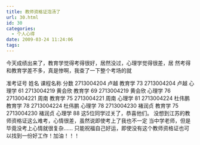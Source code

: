 ```yaml
---
title: 教师资格证泡汤了
url: 30.html
id: 30
categories:
  - 个人心得
date: 2009-03-24 11:24:06
tags:
---
```


今天成绩出来了，教育学觉得考得很好，居然没过，心理学觉得很差，居 然考得和教育学差不多，真是惨啊，我查了一下整个考场的就  
  
准考证号 姓名 课程名称 分数 2713004204 卢越 教育学 73 2713004204 卢越 心理学 61 2713004219 黄会欣 教育学 69 2713004219 黄会欣 心理学 76 2713004221 周南 教育学 75 2713004221 周南 心理学 81 2713004224 杜伟鹏 教育学 78 2713004224 杜伟鹏 心理学 78 2713004230 褚润贞 教育学 75 2713004230 褚润贞 心理学 88 这5位同学过关了，恭喜他们。 没想到江苏的教师资格证这么难考，心情很差，虽然说即使考上了我也不一定 当中学老师，但是毕竟没考上心情就很复杂...... 只能祝福自己好运，即使没有这个教师资格证也可以找到一份好工作！加油！！！